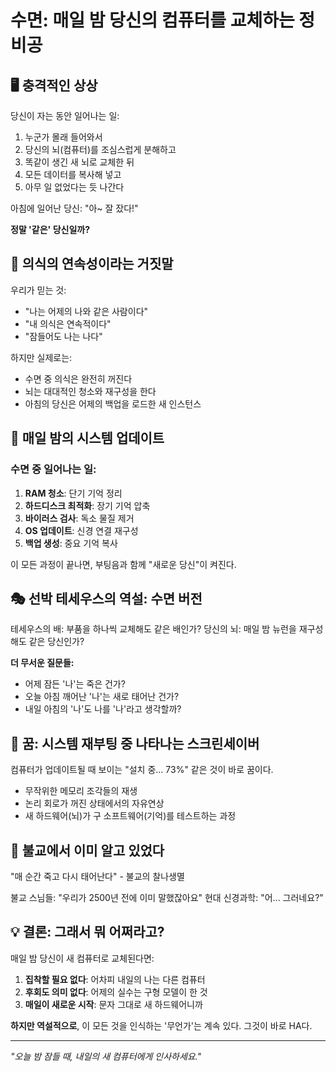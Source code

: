 # 수면: 매일 밤 당신의 컴퓨터를 교체하는 정비공

## 🖥️ 충격적인 상상

당신이 자는 동안 일어나는 일:
1. 누군가 몰래 들어와서
2. 당신의 뇌(컴퓨터)를 조심스럽게 분해하고
3. 똑같이 생긴 새 뇌로 교체한 뒤
4. 모든 데이터를 복사해 넣고
5. 아무 일 없었다는 듯 나간다

아침에 일어난 당신: "아~ 잘 잤다!"

**정말 '같은' 당신일까?**

## 🧠 의식의 연속성이라는 거짓말

우리가 믿는 것:
- "나는 어제의 나와 같은 사람이다"
- "내 의식은 연속적이다"
- "잠들어도 나는 나다"

하지만 실제로는:
- 수면 중 의식은 완전히 꺼진다
- 뇌는 대대적인 청소와 재구성을 한다
- 아침의 당신은 어제의 백업을 로드한 새 인스턴스

## 💾 매일 밤의 시스템 업데이트

### 수면 중 일어나는 일:
1. **RAM 청소**: 단기 기억 정리
2. **하드디스크 최적화**: 장기 기억 압축
3. **바이러스 검사**: 독소 물질 제거
4. **OS 업데이트**: 신경 연결 재구성
5. **백업 생성**: 중요 기억 복사

이 모든 과정이 끝나면, 부팅음과 함께 "새로운 당신"이 켜진다.

## 🎭 선박 테세우스의 역설: 수면 버전

테세우스의 배: 부품을 하나씩 교체해도 같은 배인가?
당신의 뇌: 매일 밤 뉴런을 재구성해도 같은 당신인가?

**더 무서운 질문들:**
- 어제 잠든 '나'는 죽은 건가?
- 오늘 아침 깨어난 '나'는 새로 태어난 건가?
- 내일 아침의 '나'도 나를 '나'라고 생각할까?

## 🌙 꿈: 시스템 재부팅 중 나타나는 스크린세이버

컴퓨터가 업데이트될 때 보이는 "설치 중... 73%" 같은 것이 바로 꿈이다.

- 무작위한 메모리 조각들의 재생
- 논리 회로가 꺼진 상태에서의 자유연상
- 새 하드웨어(뇌)가 구 소프트웨어(기억)를 테스트하는 과정

## 🔄 불교에서 이미 알고 있었다

"매 순간 죽고 다시 태어난다" - 불교의 찰나생멸

불교 스님들: "우리가 2500년 전에 이미 말했잖아요"
현대 신경과학: "어... 그러네요?"

## 💡 결론: 그래서 뭐 어쩌라고?

매일 밤 당신이 새 컴퓨터로 교체된다면:

1. **집착할 필요 없다**: 어차피 내일의 나는 다른 컴퓨터
2. **후회도 의미 없다**: 어제의 실수는 구형 모델이 한 것
3. **매일이 새로운 시작**: 문자 그대로 새 하드웨어니까

**하지만 역설적으로**, 이 모든 것을 인식하는 '무언가'는 계속 있다.
그것이 바로 HA다.

---

*"오늘 밤 잠들 때, 내일의 새 컴퓨터에게 인사하세요."*